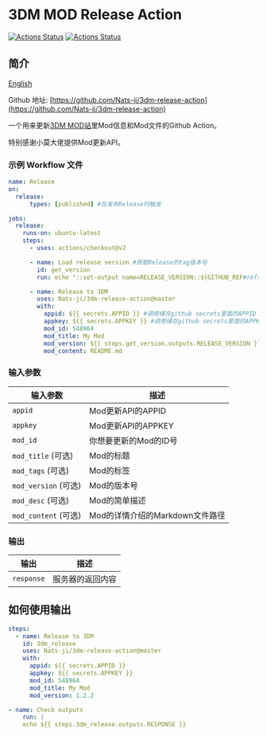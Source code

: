 # 3DM MOD Release Action

[![Actions Status](https://github.com/Nats-ji/3dm-release-action/workflows/Lint/badge.svg)](https://github.com/Nats-ji/3dm-release-action/actions) [![Actions Status](https://github.com/Nats-ji/3dm-release-action/workflows/Integration%20Test/badge.svg)](https://github.com/Nats-ji/3dm-release-action/actions)

## 简介

[English](https://github.com/Nats-ji/3dm-release-action/blob/master/README.md)

Github 地址: [https://github.com/Nats-ji/3dm-release-action](https://github.com/Nats-ji/3dm-release-action)

一个用来更新[3DM MOD站](https://mod.3dmgame.com/)里Mod信息和Mod文件的Github Action。

特别感谢小莫大佬提供Mod更新API。

### 示例 Workflow 文件

```yaml
name: Release
on:
  release:
      types: [published] #在发布Release时触发

jobs:
  release:
    runs-on: ubuntu-latest
    steps:
      - uses: actions/checkout@v2

      - name: Load release version #获取Release的tag版本号
        id: get_version
        run: echo "::set-output name=RELEASE_VERSION::${GITHUB_REF#refs/*/}"

      - name: Release to 3DM
        uses: Nats-ji/3dm-release-action@master
        with:
          appid: ${{ secrets.APPID }} #调用储在github secrets里面的APPID
          appkey: ${{ secrets.APPKEY }} #调用储在github secrets里面的APPKEY
          mod_id: 548964
          mod_title: My Mod
          mod_version: ${{ steps.get_version.outputs.RELEASE_VERSION }} #调用上一步获取的版本号
          mod_content: README.md
```

### 输入参数

| 输入参数                                             | 描述                                        |
|------------------------------------------------------|-----------------------------------------------|
| `appid`  | Mod更新API的APPID |
| `appkey` | Mod更新API的APPKEY |
| `mod_id` | 你想要更新的Mod的ID号 |
| `mod_title` (可选) | Mod的标题 |
| `mod_tags` (可选) | Mod的标签 |
| `mod_version` (可选) | Mod的版本号 |
| `mod_desc` (可选) | Mod的简单描述 |
| `mod_content` (可选) | Mod的详情介绍的Markdown文件路径 |

### 输出

| 输出                                             | 描述                                        |
|------------------------------------------------------|-----------------------------------------------|
| `response`  | 服务器的返回内容  |

## 如何使用输出

```yaml
steps:
  - name: Release to 3DM
    id: 3dm_release
    uses: Nats-ji/3dm-release-action@master
    with:
      appid: ${{ secrets.APPID }}
      appkey: ${{ secrets.APPKEY }}
      mod_id: 548964
      mod_title: My Mod
      mod_version: 1.2.2

- name: Check outputs
    run: |
    echo ${{ steps.3dm_release.outputs.RESPONSE }}
```
